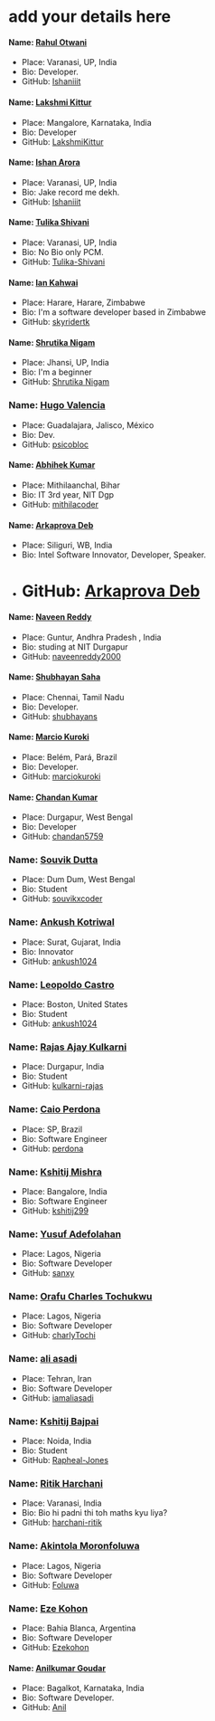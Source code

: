 # add your details here

#### Name: [Rahul Otwani](https://github.com/rahulotwani/)

- Place: Varanasi, UP, India
- Bio: Developer.
- GitHub: [Ishaniiit](https://github.com/rahulotwani/)

#### Name: [Lakshmi Kittur](https://github.com/lakshmikittur)

- Place: Mangalore, Karnataka, India
- Bio: Developer
- GitHub: [LakshmiKittur](https://github.com/lakshmikittur)

#### Name: [Ishan Arora](https://github.com/Ishaniiit/)

- Place: Varanasi, UP, India
- Bio: Jake record me dekh.
- GitHub: [Ishaniiit](https://github.com/Ishaniiit/)

#### Name: [Tulika Shivani](https://github.com/Tulika-Shivani/)

- Place: Varanasi, UP, India
- Bio: No Bio only PCM.
- GitHub: [Tulika-Shivani](https://github.com/Tulika-Shivani/)

#### Name: [Ian Kahwai](https://github.com/skyridertk)

- Place: Harare, Harare, Zimbabwe
- Bio: I'm a software developer based in Zimbabwe
- GitHub: [skyridertk](https://github.com/skyridertk)

#### Name: [Shrutika Nigam](https://github.com/shrutika43)

- Place: Jhansi, UP, India
- Bio: I'm a beginner
- GitHub: [Shrutika Nigam](https://github.com/shrutika43)

### Name: [Hugo Valencia](https://github.com/psicobloc)

- Place: Guadalajara, Jalisco, México
- Bio: Dev.
- GitHub: [psicobloc](https://github.com/psicobloc)

#### Name: [Abhihek Kumar](https://github.com/mithilacoder/)

- Place: Mithilaanchal, Bihar
- Bio: IT 3rd year, NIT Dgp
- GitHub: [mithilacoder](https://github.com/mithilacoder/)

#### Name: [Arkaprova Deb](https://github.com/arkaprovaz/)

- Place: Siliguri, WB, India
- Bio: Intel Software Innovator, Developer, Speaker.
- # GitHub: [Arkaprova Deb](https://github.com/arkaprovaz/)

#### Name: [Naveen Reddy](https://github.com/naveenreddy2000/)

- Place: Guntur, Andhra Pradesh , India
- Bio: studing at NIT Durgapur
- GitHub: [naveenreddy2000](https://github.com/naveenreddy2000/)

#### Name: [Shubhayan Saha](https://github.com/shubhayans/)

- Place: Chennai, Tamil Nadu
- Bio: Developer.
- GitHub: [shubhayans](https://github.com/shubhayans/)

#### Name: [Marcio Kuroki](https://github.com/marciokuroki/)

- Place: Belém, Pará, Brazil
- Bio: Developer.
- GitHub: [marciokuroki](https://github.com/marciokuroki/)

#### Name: [Chandan Kumar](https://github.com/chandan5759/)

- Place: Durgapur, West Bengal
- Bio: Developer
- GitHub: [chandan5759](https://github.com/chandan5759/)

### Name: [Souvik Dutta](https://github.com/souvikxcoder)

- Place: Dum Dum, West Bengal
- Bio: Student
- GitHub: [souvikxcoder](https://github.com/souvikxcoder)

### Name: [Ankush Kotriwal](https://github.com/ankush1024)

- Place: Surat, Gujarat, India
- Bio: Innovator
- GitHub: [ankush1024](https://github.com/ankush1024)

### Name: [Leopoldo Castro](https://github.com/ExpensiveDinner)

- Place: Boston, United States
- Bio: Student
- GitHub: [ankush1024](https://github.com/ExpensiveDinner)

### Name: [Rajas Ajay Kulkarni](https://github.com/kulkarni-rajas)

- Place: Durgapur, India
- Bio: Student
- GitHub: [kulkarni-rajas](https://github.com/kulkarni-rajas)

### Name: [Caio Perdona](https://github.com/kulkarni-rajas)

- Place: SP, Brazil
- Bio: Software Engineer
- GitHub: [perdona](https://github.com/perdona)

### Name: [Kshitij Mishra](https://github.com/kshitij299)

- Place: Bangalore, India
- Bio: Software Engineer
- GitHub: [kshitij299](https://github.com/kshitij299)

### Name: [Yusuf Adefolahan](https://github.com/sanxy)

- Place: Lagos, Nigeria
- Bio: Software Developer
- GitHub: [sanxy](https://github.com/sanxy)

### Name: [Orafu Charles Tochukwu](https://github.com/charlyTochi)

- Place: Lagos, Nigeria
- Bio: Software Developer
- GitHub: [charlyTochi](https://github.com/charlyTochi)

### Name: [ali asadi](https://github.com/iamaliasadi)

- Place: Tehran, Iran
- Bio: Software Developer
- GitHub: [iamaliasadi](https://github.com/iamaliasadi)

### Name: [Kshitij Bajpai](https://github.com/Rapheal-Jones)

- Place: Noida, India
- Bio: Student
- GitHub: [Rapheal-Jones](https://github.com/Rapheal-Jones)

### Name: [Ritik Harchani](https://github.com/harchani-ritik)

- Place: Varanasi, India
- Bio: Bio hi padni thi toh maths kyu liya?
- GitHub: [harchani-ritik](https://github.com/harchani-ritik)

### Name: [Akintola Moronfoluwa](https://github.com/foluwa)

- Place: Lagos, Nigeria
- Bio: Software Developer
- GitHub: [Foluwa](https://github.com/foluwa)

### Name: [Eze Kohon](https://github.com/ezekohon)

- Place: Bahia Blanca, Argentina
- Bio: Software Developer
- GitHub: [Ezekohon](https://github.com/ezekohon)


#### Name: [Anilkumar Goudar](https://github.com/anil-goudar)

- Place: Bagalkot, Karnataka, India
- Bio: Software Developer.
- GitHub: [Anil](https://github.com/anil-goudar)